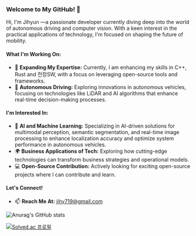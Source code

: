 ### Welcome to My GitHub! 👋

Hi, I'm Jihyun —a passionate developer currently diving deep into the world of autonomous driving and computer vision. With a keen interest in the practical applications of technology, I'm focused on shaping the future of mobility.

#### What I'm Working On:
- 🌱 **Expanding My Expertise:** Currently, I am enhancing my skills in C++, Rust and 전장SW, with a focus on leveraging open-source tools and frameworks.
- 🚗 **Autonomous Driving:** Exploring innovations in autonomous vehicles, focusing on technologies like LiDAR and AI algorithms that enhance real-time decision-making processes.

#### I'm Interested In:
- 🤖 **AI and Machine Learning:** Specializing in AI-driven solutions for multimodal perception, semantic segmentation, and real-time image processing to enhance localization accuracy and optimize system performance in autonomous vehicles.
- 🌍 **Business Applications of Tech:** Exploring how cutting-edge technologies can transform business strategies and operational models.
- 💻 **Open-Source Contribution:** Actively looking for exciting open-source projects where I can contribute and learn.

#### Let's Connect!
- 📫 **Reach Me At:** [jihy719@gmail.com](mailto:jihy719@gmail.com)






![Anurag's GitHub stats](https://github-readme-stats.vercel.app/api?username=argan719&show_icons=true&theme=prussian) 
<!--![Top Langs](https://github-readme-stats.vercel.app/api/top-langs/?username=argan719&layout=compact&theme=ambient_gradient) -->

[![Solved.ac
프로필](http://mazassumnida.wtf/api/v2/generate_badge?boj=argan719)](https://solved.ac/argan719)
